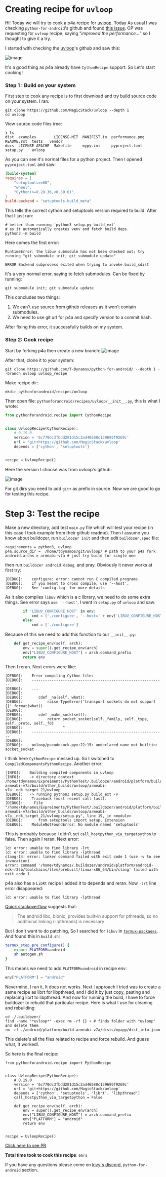 # Creating recipe for `uvloop`

Hi! Today we will try to cook a p4a recipe for [uvloop](https://github.com/MagicStack/uvloop).
Today As usual I was checking `python-for-android`'s github and found [this issue](https://github.com/kivy/python-for-android/issues/2997).
OP was requesting for `uvloop` recipe, saying "*improved the performance...*" so I thought to give it a try.

I started with checking the [uvloop](https://github.com/MagicStack/uvloop)'s github and saw this:

![image](https://github.com/T-Dynamos/t-dynamos.github.io/assets/68729523/1bc8a602-d805-49c3-9717-20b61efbccf9)

It's a good thing as p4a already have `CythonRecipe` support. So Let's start cooking!


### Step 1 : Build on your system

First step to cook any recipe is to first download and try build source code on your system.
I ran:

```console
git clone https://github.com/MagicStack/uvloop --depth 1
cd uvloop
```
View source code files tree:
```
❯ ls
dist  examples        LICENSE-MIT  MANIFEST.in  performance.png  README.rst  tests   vendor
docs  LICENSE-APACHE  Makefile     mypy.ini     pyproject.toml   setup.py    uvloop  
```

As you can see it's normal files for a python project. Then I opened `pyproject.toml` and saw:
```toml
[build-system]
requires = [
    "setuptools>=60",
    "wheel",
    "Cython(>=0.29.36,<0.30.0)",
]
build-backend = "setuptools.build_meta"
```
This tells the correct cython and setuptools version required to build. After that I just ran:
```console
# better than running `python3 setup.py build_ext`
# as it automatically creates venv and fetch build deps.
python3 -m build
```
Here comes the first error:
```
RuntimeError: the libuv submodule has not been checked out; try running "git submodule init; git submodule update"

ERROR Backend subprocess exited when trying to invoke build_sdist
```
It's a very normal error, saying to fetch submodules. Can be fixed by running:

```console
git submodule init; git submodule update
```

This concludes two things:
1. We can't use source from github releases as it won't contain submodules.
2. We need to use git url for p4a and specify version to a commit hash.

After fixing this error, it successfully builds on my system.

### Step 2: Cook recipe

Start by forking p4a then create a new branch:
![image](https://github.com/T-Dynamos/t-dynamos.github.io/assets/68729523/1e30c706-8bce-4865-a2b7-e72081b7a594)

After that, clone it to your system:
```console
git clone https://github.com/T-Dynamos/python-for-android/ --depth 1 --branch uvloop uvloop_recipe
```
Make recipe dir:
```console
mkdir pythonforandroid/recipes/uvloop
```
Then open file: `pythonforandroid/recipes/uvloop/__init__.py`, this is what I wrote:
```python
from pythonforandroid.recipe import CythonRecipe


class UvloopRecipe(CythonRecipe):
    # 0.19.0
    version = '6c770dc3fbdd281d15c2ad46588c139696f9269c'
    url = 'git+https://github.com/MagicStack/uvloop'
    depends = ['cython', 'setuptools']


recipe = UvloopRecipe()
```

Here the version I choose was from uvloop's github:

![image](https://github.com/T-Dynamos/t-dynamos.github.io/assets/68729523/91e5e94d-911d-4685-84db-8884c4e16cfc)

For git dirs you need to add `git+` as prefix in source. Now we are good to go for testing this recipe.

# Step 3: Test the recipe

Make a new directory, add test `main.py` file which will test your recipe (in this case I took example from their github readme). 
Then I assume you know about buildozer, run `buildozer init` and then edit `buildozer.spec` file:
```spec
requirements = python3, uvloop
p4a.source_dir =  /home/tdynamos/git/uvloop/ # path to your p4a fork
android.archs = armeabi-v7a # just try build for single one
```
then run `buildozer android debug`, and pray. Obviously it never works at first try:
```
[DEBUG]:   	configure: error: cannot run C compiled programs.
[DEBUG]:   	If you meant to cross compile, use '--host'.
[DEBUG]:   	See 'config.log' for more details
```
As it also compiles `libuv` which is a c library, we need to do some extra things.
See error says `use '--host'`. I went in `setup.py` of `uvloop` and saw:
```python
        if 'LIBUV_CONFIGURE_HOST' in env:
            cmd = ['./configure', '--host=' + env['LIBUV_CONFIGURE_HOST']]
        else:
            cmd = ['./configure']
```
Because of this we need to add this function to our `__init__.py`:
```python
    def get_recipe_env(self, arch):
        env = super().get_recipe_env(arch)
        env["LIBUV_CONFIGURE_HOST"] = arch.command_prefix
        return env
```
Then I reran. Next errors were like:
```
[DEBUG]:   	Error compiling Cython file:
[DEBUG]:   	------------------------------------------------------------
[DEBUG]:   	...
[DEBUG]:   	
[DEBUG]:   	   cdef _na(self, what):
[DEBUG]:   	       raise TypeError('transport sockets do not support {}'.format(what))
[DEBUG]:   	
[DEBUG]:   	   cdef _make_sock(self):
[DEBUG]:   	       return socket_socket(self._family, self._type, self._proto, self._fd)
[DEBUG]:   	              ^
[DEBUG]:   	------------------------------------------------------------
[DEBUG]:   	
[DEBUG]:   	uvloop/pseudosock.pyx:22:15: undeclared name not builtin: socket_socket
```
I think here `CythonRecipe` messed up. So I switched to `CompiledComponentsPythonRecipe`.
Another error:
```
[INFO]:    Building compiled components in uvloop
[INFO]:    -> directory context /home/tdynamos/Expreiments/PythonTest/.buildozer/android/platform/build-armeabi-v7a/build/other_builds/uvloop/armeabi-v7a__ndk_target_21/uvloop
[DEBUG]:   -> running python3 setup.py build_ext -v
[DEBUG]:   	Traceback (most recent call last):
[DEBUG]:   	 File "/home/tdynamos/Expreiments/PythonTest/.buildozer/android/platform/build-armeabi-v7a/build/other_builds/uvloop/armeabi-v7a__ndk_target_21/uvloop/setup.py", line 19, in <module>
[DEBUG]:   	   from setuptools import setup, Extension
[DEBUG]:   	ModuleNotFoundError: No module named 'setuptools'
```
This is probably because I didn't set `call_hostpython_via_targetpython` to false. Then again I reran.
Next error:
```
ld: error: unable to find library -lrt
ld: error: unable to find library -lpthread
clang-14: error: linker command failed with exit code 1 (use -v to see invocation)
error: command '/home/tdynamos/.buildozer/android/platform/android-ndk-r25b/toolchains/llvm/prebuilt/linux-x86_64/bin/clang' failed with exit code 1
```
p4a also has a `LibRt` recipe I added it to depends and reran.
Now `-lrt` line error disappeared:
```
ld: error: unable to find library -lpthread
```
[Quick stackoverflow](https://stackoverflow.com/questions/30801752/android-ndk-and-pthread) suggests that:
> The android libc, bionic, provides built-in support for pthreads, so no
additional linking (-lpthreads) is necessary


But I don't want to do patching, So I searched for `libuv` in [`termux-packages`](https://github.com/termux/termux-packages/blob/master/packages/libuv/build.sh).
And found this in `build.sh`:

```bash
termux_step_pre_configure() {
	export PLATFORM=android
	sh autogen.sh
}
```

This means we need to add `PLATFORM=android` in recipe env:
```python
env["PLATFORM"] = "android"
```
Nevermind, I ran it, It does not works. Next I approach I tried was to create a same
recipe as librt for libpthread, and I did it by just copy, pasting and replacing
librt to libpthread. And now for running the build, I have to force buildozer to rebuild
that particular recipe. Here is what I use for cleaning and rebuilding:


```
cd ./.buildozer/ 
find -name "*uvloop*" -exec rm -rf {} + # finds folder with "uvloop" and delete them
rm -rf ./android/platform/build-armeabi-v7a/dists/myapp/dist_info.json
```

This delete's all the files related to recipe and force rebuild.
And guess what, It worked!.

So here is the final recipe:
```python3
from pythonforandroid.recipe import PythonRecipe


class UvloopRecipe(PythonRecipe):
    # 0.19.0
    version = '6c770dc3fbdd281d15c2ad46588c139696f9269c'
    url = 'git+https://github.com/MagicStack/uvloop'
    depends = ['cython', 'setuptools', 'librt', 'libpthread']
    call_hostpython_via_targetpython = False

    def get_recipe_env(self, arch):
        env = super().get_recipe_env(arch)
        env["LIBUV_CONFIGURE_HOST"] = arch.command_prefix
        env["PLATFORM"] = "android"
        return env


recipe = UvloopRecipe()
```

[Click here to see PR](https://github.com/kivy/python-for-android/pull/2998)

**Total time took to cook this recipe**: `6hrs`

If you have any questions please come on [kivy's discord](https://chat.kivy.org/), `python-for-android` section.
